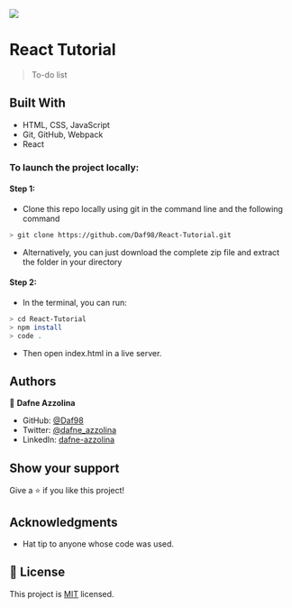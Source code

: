 ![](https://img.shields.io/badge/Microverse-blueviolet)

# React Tutorial

> To-do list

## Built With

- HTML, CSS, JavaScript
- Git, GitHub, Webpack
- React

### To launch the project locally:
#### Step 1:
- Clone this repo locally using git in the command line and the following command
 ```bash
 > git clone https://github.com/Daf98/React-Tutorial.git
 ```
- Alternatively, you can just download the complete zip file and extract the folder in your directory
#### Step 2:
- In the terminal, you can run:
```bash
> cd React-Tutorial
> npm install
> code .
```
- Then open index.html in a live server.

## Authors

👤 **Dafne Azzolina**

- GitHub: [@Daf98](https://github.com/Daf98)
- Twitter: [@dafne_azzolina](https://twitter.com/dafne_azzolina)
- LinkedIn: [dafne-azzolina](https://www.linkedin.com/in/dafne-azzolina/)

## Show your support

Give a ⭐️ if you like this project!

## Acknowledgments

- Hat tip to anyone whose code was used.

## 📝 License

This project is [MIT](./MIT.md) licensed.
